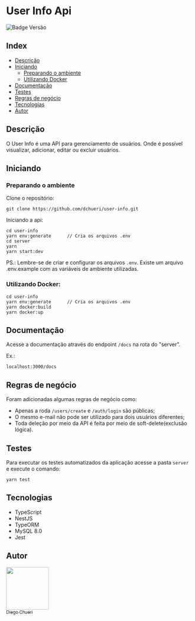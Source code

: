 
# User Info Api
![Badge Versão](https://img.shields.io/badge/VERSION-1.0.0-blue?style=for-the-badge)

## Index

* [Descrição](#descrição)
* [Iniciando](#iniciando)
	* [Preparando o ambiente](#preparando-o-ambiente)
  * [Utilizando Docker](#utilizando-docker)
* [Documentação](#documentação)
* [Testes](#testes)
* [Regras de negócio](#regras-de-negócio)
* [Tecnologias](#tecnologias)
* [Autor](#autor)

## Descrição

O User Info é uma API para gerenciamento de usuários. Onde é possível visualizar, adicionar, editar ou excluir usuários.

## Iniciando

### Preparando o ambiente
Clone o repositório:

    git clone https://github.com/dchueri/user-info.git

Iniciando a api:

    cd user-info
    yarn env:generate      // Cria os arquivos .env
    cd server
    yarn
    yarn start:dev

PS.: Lembre-se de criar e configurar os arquivos `.env`. Existe um arquivo .env.example com as variáveis de ambiente utilizadas.

### Utilizando Docker:
   
    cd user-info
    yarn env:generate      // Cria os arquivos .env
    yarn docker:build
    yarn docker:up
    
## Documentação
Acesse a documentação através do endpoint `/docs` na rota do "server".

Ex.:

    localhost:3000/docs

## Regras de negócio
Foram adicionadas algumas regras de negócio como:
 - Apenas a roda `/users/create` e `/auth/login` são públicas;
 - O mesmo e-mail não pode ser utilizado para dois usuários diferentes;
 - Toda deleção por meio da API é feita por meio de soft-delete(exclusão lógica).

## Testes
Para executar os testes automatizados da aplicação acesse a pasta `server` e execute o comando:
    
    yarn test

## Tecnologias

* TypeScript
* NestJS
* TypeORM
* MySQL 8.0
* Jest

## Autor

[<img src="https://avatars.githubusercontent.com/u/84249430?s=400&u=b789830e57ccc23a4d4d758542785461dd656b5f&v=4" width=115><br><sub>Diego  Chueri</sub>](https://github.com/dchueri) 
